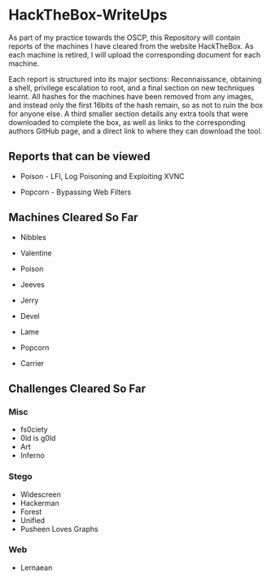 # HackTheBox-WriteUps

As part of my practice towards the OSCP, this Repository will contain reports of the machines I have cleared from the website HackTheBox. As each machine is retired, I will upload the corresponding document for each machine.

Each report is structured into its major sections: Reconnaissance, obtaining a shell, privilege escalation to root, and a final section on new techniques learnt. All hashes for the machines have been removed from any images, and instead only the first 16bits of the hash remain, so as not to ruin the box for anyone else. A third smaller section details any extra tools that were downloaded to complete the box, as well as links to the corresponding authors GitHub page, and a direct link to where they can download the tool. 

## Reports that can be viewed ##

 - Poison  - LFI, Log Poisoning and Exploiting XVNC

 - Popcorn - Bypassing Web Filters

## Machines Cleared So Far ###

 - Nibbles

 - Valentine

 - Poison

 - Jeeves

 - Jerry

 - Devel

 - Lame

 - Popcorn
 
 - Carrier

## Challenges Cleared So Far ###

### Misc ###
  - fs0ciety
  - 0ld is g0ld
  - Art
  - Inferno


### Stego ###
  - Widescreen
  - Hackerman
  - Forest
  - Unified
  - Pusheen Loves Graphs


### Web ###
  - Lernaean 
